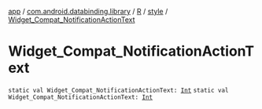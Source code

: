 [app](../../../index.md) / [com.android.databinding.library](../../index.md) / [R](../index.md) / [style](index.md) / [Widget_Compat_NotificationActionText](./-widget_-compat_-notification-action-text.md)

# Widget_Compat_NotificationActionText

`static val Widget_Compat_NotificationActionText: `[`Int`](https://kotlinlang.org/api/latest/jvm/stdlib/kotlin/-int/index.html)
`static val Widget_Compat_NotificationActionText: `[`Int`](https://kotlinlang.org/api/latest/jvm/stdlib/kotlin/-int/index.html)